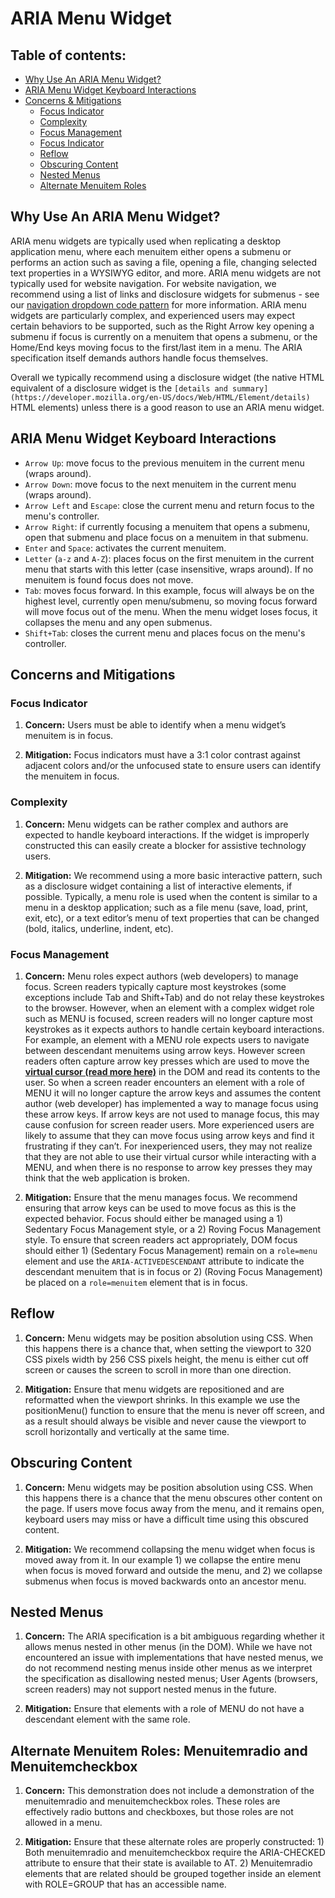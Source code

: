 
# ARIA Menu Widget

## Table of contents:
 - [Why Use An ARIA Menu Widget?](#why-use)
 - [ARIA Menu Widget Keyboard Interactions](#keyboard-interactions)
 - [Concerns & Mitigations](#concerns-mitigations)
   - [Focus Indicator](#focus-indicator)
   - [Complexity](#complexity)
   - [Focus Management](#focus-management)
   - [Focus Indicator](#focus-indicator)
   - [Reflow](#reflow)
   - [Obscuring Content](#obscuring-content)
   - [Nested Menus](#nested-menus)
   - [Alternate Menuitem Roles](#alternate-menuitems)


## <a id="focus-indicator">Why Use An ARIA Menu Widget?</a>

ARIA menu widgets are typically used when replicating a desktop application menu, 
where each menuitem either opens a submenu or performs an action such as saving a file,
opening a file, changing selected text properties in a WYSIWYG editor, and more. ARIA menu
widgets are not typically used for website navigation. For website navigation, we recommend using
a list of links and disclosure widgets for submenus - see our [navigation dropdown code pattern](https://codeaccessible.com/codepatterns/navigation-dropdown) for more information. ARIA 
menu widgets are particularly complex, and experienced users may expect certain behaviors to 
be supported, such as the Right Arrow key opening a submenu if focus is currently on a 
menuitem that opens a submenu, or the Home/End keys moving focus to the first/last item in a menu.
The ARIA specification itself demands authors handle focus themselves.

Overall we typically recommend using a disclosure widget (the native HTML equivalent of a disclosure widget is the `[details and summary](https://developer.mozilla.org/en-US/docs/Web/HTML/Element/details)` HTML elements) unless there is a good reason to use an ARIA menu widget.

## <a id="keyboard-interactions">ARIA Menu Widget Keyboard Interactions</a>

- `Arrow Up`: move focus to the previous menuitem in the current menu (wraps around).
- `Arrow Down`: move focus to the next menuitem in the current menu (wraps around).
- `Arrow Left` and `Escape`: close the current menu and return focus to the menu's controller.
- `Arrow Right`: if currently focusing a menuitem that opens a submenu, open that submenu and place focus on a menuitem in that submenu.
- `Enter` and `Space`: activates the current menuitem.
- `Letter` (`a-z` and `A-Z`): places focus on the first menuitem in the current menu that starts with this letter (case insensitive, wraps around). If no menuitem is found focus does not move.
- `Tab`: moves focus forward. In this example, focus will always be on the highest level, currently open menu/submenu, so moving focus forward will move focus out of the menu. When the menu widget loses focus, it collapses the menu and any open submenus.
- `Shift+Tab`: closes the current menu and places focus on the menu's controller.

## <a id="concerns-mitigations">Concerns and Mitigations</a>

### <a id="focus-indicator">Focus Indicator</a>

1. **Concern:** Users must be able to identify when a menu widget’s menuitem is in focus. 

2. **Mitigation:** Focus indicators must have a 3:1 color contrast against adjacent colors and/or the unfocused state to ensure users can identify the menuitem in focus.


### <a id="complexity">Complexity</a>

1. **Concern:** Menu widgets can be rather complex and authors are expected to handle keyboard interactions. If the widget is improperly constructed this can easily create a blocker for assistive technology users.

2. **Mitigation:** We recommend using a more basic interactive pattern, such as a disclosure widget containing a list of interactive elements, if possible. Typically, a menu role is used when the content is similar to a menu in a desktop application; such as a file menu (save, load, print, exit, etc), or a text editor’s menu of text properties that can be changed (bold, italics, underline, indent, etc).


### <a id="focus-management">Focus Management</a>

1. **Concern:** Menu roles expect authors (web developers) to manage focus. Screen readers typically capture most keystrokes (some exceptions include Tab and Shift+Tab) and do not relay these keystrokes to the browser. However, when an element with a complex widget role such as MENU is focused, screen readers will no longer capture most keystrokes as it expects authors to handle certain keyboard interactions. For example, an element with a MENU role expects users to navigate between descendant menuitems using arrow keys. However screen readers often capture arrow key presses which are used to move the [**virtual cursor (read more here)**](https://support.microsoft.com/en-us/office/use-microsoft-teams-with-the-jaws-virtual-cursor-79a8b669-c95b-4a6c-a2fa-c3d6dbb1b9c3#bkmk_whatwhy) in the DOM and read its contents to the user. So when a screen reader encounters an element with a role of MENU it will no longer capture the arrow keys and assumes the content author (web developer) has implemented a way to manage focus using these arrow keys. If arrow keys are not used to manage focus, this may cause confusion for screen reader users. More experienced users are likely to assume that they can move focus using arrow keys and find it frustrating if they can’t. For inexperienced users, they may not realize that they are not able to use their virtual cursor while interacting with a MENU, and when there is no response to arrow key presses they may think that the web application is broken.

2. **Mitigation:** Ensure that the menu manages focus. We recommend ensuring that arrow keys can be used to move focus as this is the expected behavior. Focus should either be managed using a 1) Sedentary Focus Management style, or a 2) Roving Focus Management style. To ensure that screen readers act appropriately, DOM focus should either 1) (Sedentary Focus Management) remain on a `role=menu` element and use the `ARIA-ACTIVEDESCENDANT` attribute to indicate the descendant menuitem that is in focus or 2) (Roving Focus Management) be placed on a `role=menuitem` element that is in focus.

## <a id="reflow">Reflow</a>

1. **Concern:** Menu widgets may be position absolution using CSS. When this happens there is a chance that, when setting the viewport to 320 CSS pixels width by 256 CSS pixels height, the menu is either cut off screen or causes the screen to scroll in more than one direction.

2. **Mitigation:** Ensure that menu widgets are repositioned and are reformatted when the viewport shrinks. In this example we use the positionMenu() function to ensure that the menu is never off screen, and as a result should always be visible and never cause the viewport to scroll horizontally and vertically at the same time.


## <a id="obscuring-content">Obscuring Content</a>

1. **Concern:** Menu widgets may be position absolution using CSS. When this happens there is a chance that the menu obscures other content on the page. If users move focus away from the menu, and it remains open, keyboard users may miss or have a difficult time using this obscured content.

2. **Mitigation:** We recommend collapsing the menu widget when focus is moved away from it. In our example 1) we collapse the entire menu when focus is moved forward and outside the menu, and 2) we collapse submenus when focus is moved backwards onto an ancestor menu.


## <a id="nested-menus">Nested Menus</a>

1. **Concern:** The ARIA specification is a bit ambiguous regarding whether it allows menus nested in other menus (in the DOM). While we have not encountered an issue with implementations that have nested menus, we do not recommend nesting menus inside other menus as we interpret the specification as disallowing nested menus; User Agents (browsers, screen readers) may not support nested menus in the future.

2. **Mitigation:** Ensure that elements with a role of MENU do not have a descendant element with the same role.


## <a id="alternate-menuitems">Alternate Menuitem Roles: Menuitemradio and Menuitemcheckbox</a>

1. **Concern:** This demonstration does not include a demonstration of the menuitemradio and menuitemcheckbox roles. These roles are effectively radio buttons and checkboxes, but those roles are not allowed in a menu.

2. **Mitigation:** Ensure that these alternate roles are properly constructed: 1) Both menuitemradio and menuitemcheckbox require the ARIA-CHECKED attribute to ensure that their state is available to AT. 2) Menuitemradio elements that are related should be grouped together inside an element with ROLE=GROUP that has an accessible name.
